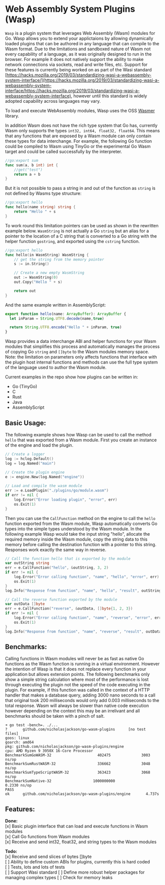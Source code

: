 # Web Assembly System Plugins (Wasp)

 `Wasp` is a plugin system that leverages Web Assembly (Wasm) modules for Go. Wasp allows you to extend your applictaions by allowing dynamically loaded plugins that can be authored in any language that can compile to the Wasm format. Due to the limitations and sandboxed nature of Wasm not every capability of a language, as it was originally designed to run in the browser. For example it does not natively support the ability to make network connections via sockets, read and write files, etc. Support for these features is currently being worked on as part of the Wasi standard [https://hacks.mozilla.org/2019/03/standardizing-wasi-a-webassembly-system-interface/](https://hacks.mozilla.org/2019/03/standardizing-wasi-a-webassembly-system-interface/https://hacks.mozilla.org/2019/03/standardizing-wasi-a-webassembly-system-interface), however until this standard is widely adopted capability across languages may vary.

To load and execute WebAssembly modules, Wasp uses the OSS [Wasmer](https://wasmer.io/) library.
 
In addition Wasm does not have the rich type system that Go has, currently Wasm only supports the types `int32, int64, float32, float64`. This means that any functions that are exposed by a Wasm module can only contain these types for data interchange. For example, the following Go function could be compiled to Wasm using TinyGo or the experimental Go Wasm target and could be called successfully by the interpreter.

```go
//go:export sum
func sum(a, b int) int {
	//get("test")
	return a + b
}
```

But it is not possible to pass a string in and out of the function as `string` is not defined by Wasms type structure:

```go
//go:export hello
func hello(name string) string {
	return "Hello " + s
}
```

To work round this limitation pointers can be used as shown in the rewritten example below. `WasmString` is not actually a Go `string` but an alias for a pointer to the 
location of a C string that is converted to a Go string with the helper function `gostring`, and exported using the `cstring` function.

```go
//go:export hello
func hello(in WasmString) WasmString {
	// get the string from the memory pointer
	s := in.String()

	// Create a new empty WasmString
	out := WasmString(0)
	out.Copy("Hello " + s)

	return out
}
```

And the same example written in AssemblyScript:

```TypeScript
export function hello(name: ArrayBuffer): ArrayBuffer {
  let inParam = String.UTF8.decode(name,true)

  return String.UTF8.encode("Hello " + inParam, true)
}
```

Wasp provides a data interchange ABI and helper functions for your Wasm modules that simplifies this process and automatically manages the process of copying Go `string` and `[]byte` to the Wasm modules memory space. Note: the limitation on parameters only affects functions that interface with the plugin host internal functions and methods can use the full type system of the language used to author the Wasm module.

Current examples in the repo show how plugins can be written in:
* Go (TinyGo)
* C
* Rust
* Java
* AssemblyScript

## Basic Usage:

The following example shows how Wasp can be used to call the method `hello` that was exported from a Wasm module. First you create an instance of the engine and load the plugin.

```go
// Create a logger
log := hclog.Default()
log = log.Named("main")

// Create the plugin engine 
e := engine.New(log.Named("engine"))
 
// Load and compile the wasm module
err := e.LoadPlugin("./plugins/go/module.wasm")
if err != nil {
	log.Error("Error loading plugin", "error", err)
	os.Exit(1)
}
```

Then you can use the `CallFunction` method on the engine to call the `hello` function exported from the Wasm module, Wasp automatically converts Go types into the simple types understood by the Wasm module. In the following example Wasp would take the input string "hello", allocate the required memory inside the Wasm module, copy the string data to this memory before calling the destination function with a pointer to this string. Responses work exactly the same way in reverse. 

```go
// Call the function hello that is exported by the module
var outString string
err = e.CallFunction("hello", &outString, 3, 2)
if err != nil {
	log.Error("Error calling function", "name", "hello", "error", err)
	os.Exit(1)
}
log.Info("Response from function", "name", "hello", "result", outString)

// Call the reverse function exported by the module
var outData []byte
err = e.CallFunction("reverse", &outData, []byte{1, 2, 3})
if err != nil {
	log.Error("Error calling function", "name", "reverse", "error", err)
	os.Exit(1)
}
log.Info("Response from function", "name", "reverse", "result", outData)
```

## Benchmarks:

Calling functions in Wasm modules will never be as fast as native Go functions as the Wasm function is running in a virtual environment. However the intention of Wasp is that it does not replace every function in your application but allows extension points. The following benchmarks only show a simple string calculation where most of the performance is lost through executing the plugin not the speed of the code executing in the plugin. For example, if this function was called in the context of a HTTP handler that makes a database query, adding 3000 nano seconds to a call that original took 200 milliseconds would only add 0.003 milliseconds to the total response. Wasm will always be slower than native code execution however depending on the context this may be an irrelivant and all benchmarks should be taken with a pinch of salt.

```shell
➜ go test -bench=. ./...
?       github.com/nicholasjackson/go-wasm-plugins      [no test files]
goos: linux
goarch: amd64
pkg: github.com/nicholasjackson/go-wasm-plugins/engine
cpu: AMD Ryzen 9 3950X 16-Core Processor            
BenchmarkSumGoWASM-32                     402475              3003 ns/op
BenchmarkSumRustWASM-32                   336662              3048 ns/op
BenchmarkSumTypeScriptWASM-32             363423              3068 ns/op
BenchmarkSumNative-32                   1000000000               0.2330 ns/op
PASS
ok      github.com/nicholasjackson/go-wasm-plugins/engine       4.737s
```

## Features:
**Done:**  
[x] Basic plugin interface that can load and execute functions in Wasm modules  
[x] Call Go functions from Wasm modules   
[x] Receive and send int32, float32, and string types to the Wasm modules  

**Todo:**  
[x] Receive and send slices of bytes []byte  
[ ] Ability to define custom ABIs for plugins, currently this is hard coded  
[ ] Tests, lots and lots of tests  
[ ] Support Wasi standard
[ ] Define more robust helper packages for managing complex types
[ ] Check for memory leaks
